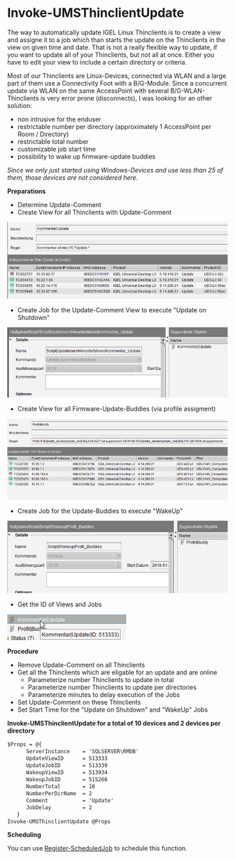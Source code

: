 # Invoke-UMSThinclientUpdate

The way to automatically update IGEL Linux Thinclients is to create a view and assigne it to a job which than starts the update on the Thinclients in the view on given time and date.
That is not a really flexible way to update, if you want to update all of your Thinclients, but not all at once. Either you have to edit your view to include a certain directory or criteria.

Most of our Thinclients are Linux-Devices, connected via WLAN and a large part of them use a Connectivity Foot with a B/G-Module. Since a concurrent update via WLAN on the same AccessPoint with several B/G-WLAN-Thinclients is very error prone (disconnects), I was looking for an other solution:

- non intrusive for the enduser
- restrictable number per directory (approximately 1 AccessPoint per Room / Directory)
- restrictable total number
- customizable job start time
- possibility to wake up firmware-update buddies

*Since we only just started using Windows-Devices and use less than 25 of them, those devices are not considered here.*

**Preparations**

* Determine Update-Comment
* Create View for all Thinclients with Update-Comment

![CommentUpdateView](/docs/images/CommentUpdateView.png)
* Create Job for the Update-Comment View to execute "Update on Shutdown"

![CommentUpdateJobShutDownOnUpdate](/docs/images/CommentUpdateJobShutDownOnUpdate.png)
* Create View for all Firmware-Update-Buddies (via profile  assigment)

![BuddyUpdateProfileView](/docs/images/BuddyUpdateProfileView.png)
* Create Job for the Update-Buddies to execute "WakeUp"

![BuddyUpdateProfileJob](/docs/images/BuddyUpdateProfileJob.png)
* Get the ID of Views and Jobs 

![GetViewID](/docs/images/GetViewID.png)


**Procedure**

* Remove Update-Comment on all Thinclients
* Get all the Thinclients which are eligable for an update and are online
    * Parameterize number Thinclients to update in total
    * Parameterize number Thinclients to update per directories
    * Parameterize minutes to delay execution of the Jobs
* Set Update-Comment on these Thinclients
* Set Start Time for the "Update on Shutdown" and "WakeUp" Jobs

**Invoke-UMSThinclientUpdate for a total of 10 devices and 2 devices per directory**

```
$Props = @{
      ServerInstance    = 'SQLSERVER\RMDB'
      UpdateViewID      = 513333
      UpdateJobID       = 513339
      WakeupViewID      = 513934
      WakeupJobID       = 515266
      NumberTotal       = 10
      NumberPerDirName  = 2
      Comment           = 'Update'
      JobDelay          = 2
   }
Invoke-UMSThinclientUpdate @Props
```

**Scheduling**

You can use [Register-ScheduledJob](https://docs.microsoft.com/en-us/powershell/module/psscheduledjob/register-scheduledjob?view=powershell-5.1) to schedule this function.
